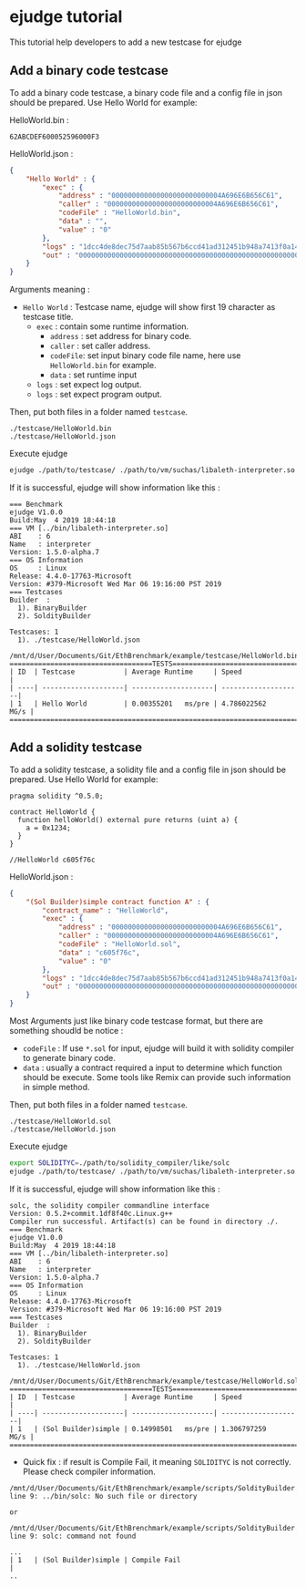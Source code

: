ejudge tutorial
==========

This tutorial help developers to add a new testcase for ejudge

## Add a binary code testcase

To add a binary code testcase, a binary code file and a config file in json should be prepared. Use Hello World for example:

HelloWorld.bin :

```bin
62ABCDEF600052596000F3
```

HelloWorld.json :

```json
{
    "Hello World" : {
        "exec" : {
            "address" : "000000000000000000000000004A696E6B656C61",
            "caller" : "000000000000000000000000004A696E6B656C61",
            "codeFile" : "HelloWorld.bin",
            "data" : "",
            "value" : "0"
        },
        "logs" : "1dcc4de8dec75d7aab85b567b6ccd41ad312451b948a7413f0a142fd40d49347",
        "out" : "0000000000000000000000000000000000000000000000000000000000abcdef"
    }
}
```

Arguments meaning :

* ```Hello World``` : Testcase name, ejudge will show first 19 character as testcase title.
  * ```exec``` : contain some runtime information.
    * ```address``` : set address for binary code.
    * ```caller``` : set caller address.
    * ```codeFile```: set input binary code file name, here use ```HelloWorld.bin``` for example.
    * ```data``` : set runtime input
  * ```logs``` : set expect log output.
  *  ```logs``` : set expect program output.

Then, put both files in a folder named ```testcase```.

```bin
./testcase/HelloWorld.bin
./testcase/HelloWorld.json
````

Execute ejudge

```bash
ejudge ./path/to/testcase/ ./path/to/vm/suchas/libaleth-interpreter.so
```

If it is successful, ejudge will show information like this :

```text
=== Benchmark
ejudge V1.0.0
Build:May  4 2019 18:44:18
=== VM [../bin/libaleth-interpreter.so]
ABI    : 6
Name   : interpreter
Version: 1.5.0-alpha.7
=== OS Information
OS     : Linux
Release: 4.4.0-17763-Microsoft
Version: #379-Microsoft Wed Mar 06 19:16:00 PST 2019
=== Testcases
Builder  :
  1). BinaryBuilder
  2). SoldityBuilder

Testcases: 1
  1). ./testcase/HelloWorld.json
        /mnt/d/User/Documents/Git/EthBrenchmark/example/testcase/HelloWorld.bin
===================================TESTS=================================
| ID  | Testcase            | Average Runtime     | Speed               |
| ----| --------------------| --------------------| --------------------|
| 1   | Hello World         | 0.00355201   ms/pre | 4.786022562    MG/s |
=========================================================================
```

## Add a solidity testcase

To add a solidity testcase, a solidity file and a config file in json should be prepared. Use Hello World for example:

```sol
pragma solidity ^0.5.0;

contract HelloWorld {
  function helloWorld() external pure returns (uint a) {
	a = 0x1234;
  }
}

//HelloWorld c605f76c
```

HelloWorld.json :

```json
{
    "(Sol Builder)simple contract function A" : {
        "contract_name" : "HelloWorld",
        "exec" : {
            "address" : "000000000000000000000000004A696E6B656C61",
            "caller" : "000000000000000000000000004A696E6B656C61",
            "codeFile" : "HelloWorld.sol",
            "data" : "c605f76c",
            "value" : "0"
        },
        "logs" : "1dcc4de8dec75d7aab85b567b6ccd41ad312451b948a7413f0a142fd40d49347",
        "out" : "0000000000000000000000000000000000000000000000000000000000001234"
    }
}
```

Most Arguments just like binary code testcase format, but there are something shoudld be notice :

* ```codeFile``` : If use  ```*.sol``` for input, ejudge will build it with solidity compiler to generate binary code.
* ```data``` : usually a contract required a input to determine  which function should be execute. Some tools like Remix can provide such information in simple method.

Then, put both files in a folder named ```testcase```.

```bin
./testcase/HelloWorld.sol
./testcase/HelloWorld.json
````

Execute ejudge

```bash
export SOLIDITYC=./path/to/solidity_compiler/like/solc
ejudge ./path/to/testcase/ ./path/to/vm/suchas/libaleth-interpreter.so
```

If it is successful, ejudge will show information like this :

```text
solc, the solidity compiler commandline interface
Version: 0.5.2+commit.1df8f40c.Linux.g++
Compiler run successful. Artifact(s) can be found in directory ./.
=== Benchmark
ejudge V1.0.0
Build:May  4 2019 18:44:18
=== VM [../bin/libaleth-interpreter.so]
ABI    : 6
Name   : interpreter
Version: 1.5.0-alpha.7
=== OS Information
OS     : Linux
Release: 4.4.0-17763-Microsoft
Version: #379-Microsoft Wed Mar 06 19:16:00 PST 2019
=== Testcases
Builder  :
  1). BinaryBuilder
  2). SoldityBuilder

Testcases: 1
  1). ./testcase/HelloWorld.json
        /mnt/d/User/Documents/Git/EthBrenchmark/example/testcase/HelloWorld.sol
===================================TESTS=================================
| ID  | Testcase            | Average Runtime     | Speed               |
| ----| --------------------| --------------------| --------------------|
| 1   | (Sol Builder)simple | 0.14998501   ms/pre | 1.306797259    MG/s |
=========================================================================
```

* Quick fix : if result is Compile Fail, it meaning ```SOLIDITYC``` is not correctly. Please check compiler information.

```
/mnt/d/User/Documents/Git/EthBrenchmark/example/scripts/SoldityBuilder.sh: line 9: ../bin/solc: No such file or directory

or

/mnt/d/User/Documents/Git/EthBrenchmark/example/scripts/SoldityBuilder.sh: line 9: solc: command not found

...
| 1   | (Sol Builder)simple | Compile Fail                             |
..
```